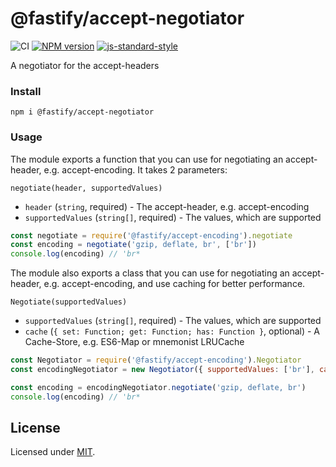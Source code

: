 # @fastify/accept-negotiator


![CI](https://github.com/fastify/fastify-accept-negotiator/workflows/CI/badge.svg)
[![NPM version](https://img.shields.io/npm/v/@fastify/accept-negotiator.svg?style=flat)](https://www.npmjs.com/package/@fastify/accept-negotiator)
[![js-standard-style](https://img.shields.io/badge/code%20style-standard-brightgreen.svg?style=flat)](https://standardjs.com/)

A negotiator for the accept-headers

### Install
```
npm i @fastify/accept-negotiator
```

### Usage

The module exports a function that you can use for negotiating an accept-header, e.g. accept-encoding. It takes 2 parameters:

```
negotiate(header, supportedValues)
```

- `header` (`string`, required) - The accept-header, e.g. accept-encoding
- `supportedValues` (`string[]`, required) - The values, which are supported

```js
const negotiate = require('@fastify/accept-encoding').negotiate
const encoding = negotiate('gzip, deflate, br', ['br'])
console.log(encoding) // 'br*
```

The module also exports a class that you can use for negotiating an accept-header, e.g. accept-encoding, and use caching for better performance.


```
Negotiate(supportedValues)
```

- `supportedValues` (`string[]`, required) - The values, which are supported
- `cache` (`{ set: Function; get: Function; has: Function }`, optional) - A Cache-Store, e.g. ES6-Map or mnemonist LRUCache

```js
const Negotiator = require('@fastify/accept-encoding').Negotiator
const encodingNegotiator = new Negotiator({ supportedValues: ['br'], cache: new Map() })

const encoding = encodingNegotiator.negotiate('gzip, deflate, br')
console.log(encoding) // 'br*
```

## License

Licensed under [MIT](./LICENSE).